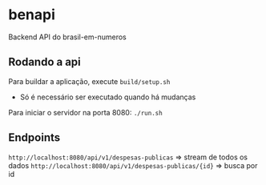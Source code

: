 # benapi

Backend API do brasil-em-numeros

## Rodando a api

Para buildar a aplicação, execute `build/setup.sh`
- Só é necessário ser executado quando há mudanças

Para iniciar o servidor na porta 8080: `./run.sh`

## Endpoints

`http://localhost:8080/api/v1/despesas-publicas` => stream de todos os dados
`http://localhost:8080/api/v1/despesas-publicas/{id}` => busca por id